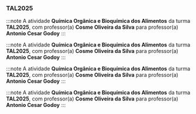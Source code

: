 ### TAL2025


:::note
A atividade **Química Orgânica e Bioquímica dos Alimentos** da turma **TAL2025**, com professor(a) **Cosme Oliveira da Silva** para professor(a) **Antonio Cesar Godoy**
:::
        


:::note
A atividade **Química Orgânica e Bioquímica dos Alimentos** da turma **TAL2025**, com professor(a) **Cosme Oliveira da Silva** para professor(a) **Antonio Cesar Godoy**
:::
        


:::note
A atividade **Química Orgânica e Bioquímica dos Alimentos** da turma **TAL2025**, com professor(a) **Cosme Oliveira da Silva** para professor(a) **Antonio Cesar Godoy**
:::
        


:::note
A atividade **Química Orgânica e Bioquímica dos Alimentos** da turma **TAL2025**, com professor(a) **Cosme Oliveira da Silva** para professor(a) **Antonio Cesar Godoy**
:::
        

